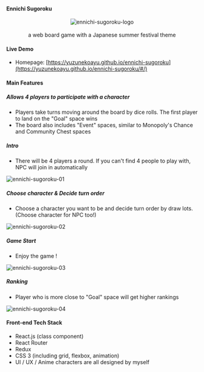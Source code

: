 #### Ennichi Sugoroku
<div align="center">
  <img src="https://github.com/yuzunekoayu/ennichi-sugoroku/assets/45845170/c254caa6-b31f-4fe3-8342-4750445525d8" alt="ennichi-sugoroku-logo"/>
</div>
<br />
<div align="center">
  a web board game with a Japanese summer festival theme
</div>

#### Live Demo
- Homepage: [https://yuzunekoayu.github.io/ennichi-sugoroku](https://yuzunekoayu.github.io/ennichi-sugoroku/#/)

#### Main Features
##### Allows 4 players to participate with a character 
- Players take turns moving around the board by dice rolls. The first player to land on the "Goal" space wins
- The board also includes "Event" spaces, similar to Monopoly's Chance and Community Chest spaces

##### Intro
- There will be 4 players a round. If you can't find 4 people to play with, NPC will join in automatically

![ennichi-sugoroku-01](https://github.com/yuzunekoayu/ennichi-sugoroku/assets/45845170/658c2aac-49c5-4a51-a0a2-51c8f3eb1be4)

##### Choose character & Decide turn order
- Choose a character you want to be and decide turn order by draw lots. (Choose character for NPC too!)

![ennichi-sugoroku-02](https://github.com/yuzunekoayu/ennichi-sugoroku/assets/45845170/60b99119-9eeb-4fda-9af8-47c84f6a28d2)

##### Game Start
- Enjoy the game !

![ennichi-sugoroku-03](https://github.com/yuzunekoayu/ennichi-sugoroku/assets/45845170/5751841f-5985-449c-825d-b44fc9541047)

##### Ranking
- Player who is more close to "Goal" space will get higher rankings

![ennichi-sugoroku-04](https://github.com/yuzunekoayu/ennichi-sugoroku/assets/45845170/21e99939-774c-4b5c-a126-9845c8c85f35)

#### Front-end Tech Stack
- React.js (class component)
- React Router
- Redux
- CSS 3 (including grid, flexbox, animation)
- UI / UX / Anime characters are all designed by myself
